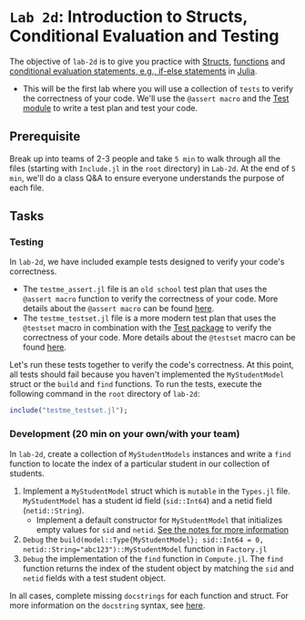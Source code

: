 # `Lab 2d`: Introduction to Structs, Conditional Evaluation and Testing
The objective of `lab-2d` is to give you practice with [Structs](https://docs.julialang.org/en/v1/base/base/#struct), [functions](https://docs.julialang.org/en/v1/base/base/#function) and [conditional evaluation statements, e.g., if-else statements](https://docs.julialang.org/en/v1/manual/control-flow/#man-conditional-evaluation) in [Julia](https://docs.julialang.org/en/v1/). 

* This will be the first lab where you will use a collection of `tests` to verify the correctness of your code. We'll use the `@assert macro` and the [Test module](https://docs.julialang.org/en/v1/stdlib/Test/) to write a test plan and test your code.

## Prerequisite 
Break up into teams of 2-3 people and take `5 min` to walk through all the files (starting with `Include.jl` in the `root` directory) in `Lab-2d`. At the end of `5 min`, we'll do a class Q&A to ensure everyone understands the purpose of each file.

## Tasks

### Testing
In `lab-2d`, we have included example tests designed to verify your code's correctness. 
* The `testme_assert.jl` file is an `old school` test plan that uses the `@assert macro` function to verify the correctness of your code. More details about the `@assert macro` can be found [here](https://docs.julialang.org/en/v1/base/base/#Base.@assert).
* The `testme_testset.jl` file is a more modern test plan that uses the `@testset` macro in combination with the [Test package](https://docs.julialang.org/en/v1/stdlib/Test/#Unit-Testing) to verify the correctness of your code. More details about the `@testset` macro can be found [here](https://docs.julialang.org/en/v1/stdlib/Test/#Test.@testset).

Let's run these tests together to verify the code's correctness. At this point, all tests should fail because you haven't implemented the `MyStudentModel` struct or the `build` and `find` functions. 
To run the tests, execute the following command in the `root` directory of `lab-2d`:

```julia
include("testme_testset.jl");
```

### Development (20 min on your own/with your team)
In `lab-2d`, create a collection of `MyStudentModels` instances and write a `find` function to locate the index of a particular student in our collection of students.

1. Implement a `MyStudentModel` struct which is `mutable` in the `Types.jl` file. `MyStudentModel` has a student id field (`sid::Int64`) and a netid field (`netid::String`). 
    * Implement a default constructor for `MyStudentModel` that initializes empty values for `sid` and `netid`. [See the notes for more information](https://varnerlab.github.io/CHEME-4800-5800-ComputingBook/unit-1-basics/types.html#composite-types)
1. `Debug` the `build(model::Type{MyStudentModel}; sid::Int64 = 0, netid::String="abc123")::MyStudentModel` function in `Factory.jl`
1. `Debug` the implementation of the `find` function in `Compute.jl`. The `find` function returns the index of the student object by matching the `sid` and `netid` fields with a test student object.

In all cases, complete missing `docstrings` for each function and struct. For more information on the `docstring` syntax, see [here](https://docs.julialang.org/en/v1/manual/documentation/#Writing-Documentation).
